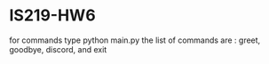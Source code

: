 # IS219-HW6


for commands type python main.py
the list of commands are : greet, goodbye, discord, and exit